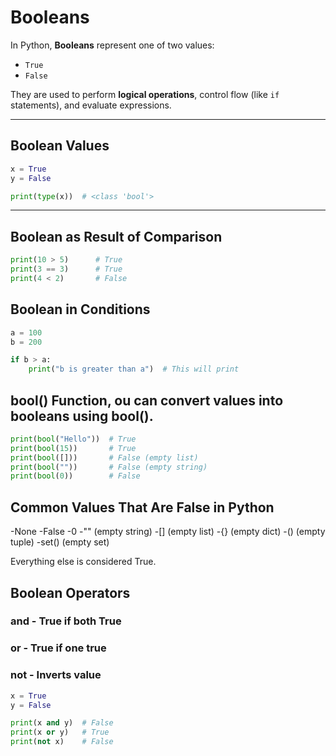 # Booleans

In Python, **Booleans** represent one of two values:  
- `True`  
- `False`

They are used to perform **logical operations**, control flow (like `if` statements), and evaluate expressions.

---

## Boolean Values

```python
x = True
y = False

print(type(x))  # <class 'bool'>
```
---
## Boolean as Result of Comparison
```python
print(10 > 5)      # True
print(3 == 3)      # True
print(4 < 2)       # False
```

## Boolean in Conditions
```python
a = 100
b = 200

if b > a:
    print("b is greater than a")  # This will print
```

## bool() Function, ou can convert values into booleans using bool().
```python
print(bool("Hello"))  # True
print(bool(15))       # True
print(bool([]))       # False (empty list)
print(bool(""))       # False (empty string)
print(bool(0))        # False
```

## Common Values That Are False in Python
-None
-False
-0
-"" (empty string)
-[] (empty list)
-{} (empty dict)
-() (empty tuple)
-set() (empty set)

Everything else is considered True.

## Boolean Operators
### and - True if both True
### or - True if one true
### not - Inverts value
```python
x = True
y = False

print(x and y)  # False
print(x or y)   # True
print(not x)    # False
```